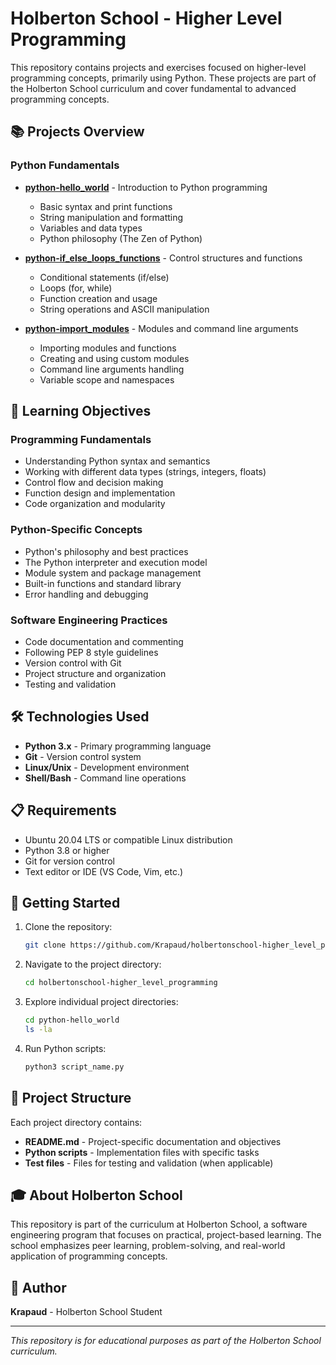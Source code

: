# Holberton School - Higher Level Programming

This repository contains projects and exercises focused on higher-level programming concepts, primarily using Python. These projects are part of the Holberton School curriculum and cover fundamental to advanced programming concepts.

## 📚 Projects Overview

### Python Fundamentals

* **[python-hello_world](./python-hello_world/)** - Introduction to Python programming
  * Basic syntax and print functions
  * String manipulation and formatting
  * Variables and data types
  * Python philosophy (The Zen of Python)

* **[python-if_else_loops_functions](./python-if_else_loops_functions/)** - Control structures and functions
  * Conditional statements (if/else)
  * Loops (for, while)
  * Function creation and usage
  * String operations and ASCII manipulation

* **[python-import_modules](./python-import_modules/)** - Modules and command line arguments
  * Importing modules and functions
  * Creating and using custom modules
  * Command line arguments handling
  * Variable scope and namespaces

## 🎯 Learning Objectives

### Programming Fundamentals

* Understanding Python syntax and semantics
* Working with different data types (strings, integers, floats)
* Control flow and decision making
* Function design and implementation
* Code organization and modularity

### Python-Specific Concepts

* Python's philosophy and best practices
* The Python interpreter and execution model
* Module system and package management
* Built-in functions and standard library
* Error handling and debugging

### Software Engineering Practices

* Code documentation and commenting
* Following PEP 8 style guidelines
* Version control with Git
* Project structure and organization
* Testing and validation

## 🛠️ Technologies Used

* **Python 3.x** - Primary programming language
* **Git** - Version control system
* **Linux/Unix** - Development environment
* **Shell/Bash** - Command line operations

## 📋 Requirements

* Ubuntu 20.04 LTS or compatible Linux distribution
* Python 3.8 or higher
* Git for version control
* Text editor or IDE (VS Code, Vim, etc.)

## 🚀 Getting Started

1. Clone the repository:

   ```bash
   git clone https://github.com/Krapaud/holbertonschool-higher_level_programming.git
   ```

2. Navigate to the project directory:

   ```bash
   cd holbertonschool-higher_level_programming
   ```

3. Explore individual project directories:

   ```bash
   cd python-hello_world
   ls -la
   ```

4. Run Python scripts:

   ```bash
   python3 script_name.py
   ```

## 📖 Project Structure

Each project directory contains:

* **README.md** - Project-specific documentation and objectives
* **Python scripts** - Implementation files with specific tasks
* **Test files** - Files for testing and validation (when applicable)

## 🎓 About Holberton School

This repository is part of the curriculum at Holberton School, a software engineering program that focuses on practical, project-based learning. The school emphasizes peer learning, problem-solving, and real-world application of programming concepts.

## 📝 Author

**Krapaud** - Holberton School Student

---

*This repository is for educational purposes as part of the Holberton School curriculum.*
